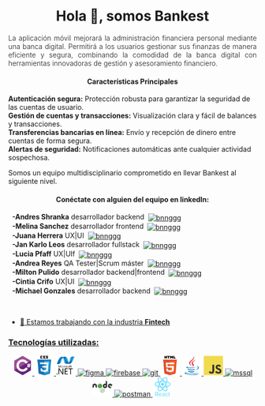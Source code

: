 <h1 align="center">Hola 👋, somos Bankest</h1>
<p align="justify" style="font-weight:300 ;">La aplicación móvil mejorará la administración financiera personal mediante una banca digital. Permitirá a los usuarios gestionar sus finanzas de manera eficiente y segura, combinando la comodidad de la banca digital con herramientas innovadoras de gestión y asesoramiento financiero. <br>

<h4 align="center">Características Principales</h4>

**Autenticación segura:** Protección robusta para garantizar la seguridad de las cuentas de usuario.<br>
**Gestión de cuentas y transacciones:** Visualización clara y fácil de balances y transacciones.<br>
**Transferencias bancarias en línea:** Envío y recepción de dinero entre cuentas de forma segura.<br>
**Alertas de seguridad:** Notificaciones automáticas ante cualquier actividad sospechosa.<br>

Somos un equipo multidisciplinario comprometido en llevar Bankest al siguiente nivel.

<h4 align="center">Conéctate con alguien del equipo en linkedIn:</h4>
  
   &nbsp;&nbsp;**-Andres Shranka**  desarrollador backend&nbsp;&nbsp;<a href="https://linkedin.com/in/bnnggg" target="blank"><img align="center" src="https://raw.githubusercontent.com/rahuldkjain/github-profile-readme-generator/master/src/images/icons/Social/linked-in-alt.svg" alt="bnnggg" height="10" width="20" /></a><br>
   &nbsp;&nbsp;**-Melina Sanchez**  desarrollador frontend&nbsp;&nbsp;<a href="https://linkedin.com/in/bnnggg" target="blank"><img align="center" src="https://raw.githubusercontent.com/rahuldkjain/github-profile-readme-generator/master/src/images/icons/Social/linked-in-alt.svg" alt="bnnggg" height="10" width="20" /></a><br>
   &nbsp;&nbsp;**-Juana Herrera**  UX|UI&nbsp;&nbsp;<a href="https://www.linkedin.com/in/juanita-herrera-329064277/" target="blank"><img align="center" src="https://raw.githubusercontent.com/rahuldkjain/github-profile-readme-generator/master/src/images/icons/Social/linked-in-alt.svg" alt="bnnggg" height="10" width="20" /></a><br>
   &nbsp;&nbsp;**-Jan Karlo Leos** desarrollador fullstack&nbsp;&nbsp;<a href="https://www.linkedin.com/in/cesarkarlodev/" target="blank"><img align="center" src="https://raw.githubusercontent.com/rahuldkjain/github-profile-readme-generator/master/src/images/icons/Social/linked-in-alt.svg" alt="bnnggg" height="10" width="20" /></a><br>
   &nbsp;&nbsp;**-Lucia Pfaff** UX|UIf&nbsp;&nbsp;<a href="https://linkedin.com/in/bnnggg" target="blank"><img align="center" src="https://raw.githubusercontent.com/rahuldkjain/github-profile-readme-generator/master/src/images/icons/Social/linked-in-alt.svg" alt="bnnggg" height="10" width="20" /></a><br>
   &nbsp;&nbsp;**-Andrea Reyes** QA Tester|Scrum máster&nbsp;&nbsp;<a href="https://www.linkedin.com/in/andreavanessareyesqa" target="blank"><img align="center" src="https://raw.githubusercontent.com/rahuldkjain/github-profile-readme-generator/master/src/images/icons/Social/linked-in-alt.svg" alt="bnnggg" height="10" width="20" /></a><br>
   &nbsp;&nbsp;**-Milton Pulido** desarrollador backend|frontend&nbsp;&nbsp;<a href="https://www.linkedin.com/in/milton-pulido-mendieta-76b66a21a?lipi=urn%3Ali%3Apage%3Ad_flagship3_profile_view_base_contact_details%3BRcToIxQERVWkae8RLIGkQg%3D%3D" target="blank"><img align="center" src="https://raw.githubusercontent.com/rahuldkjain/github-profile-readme-generator/master/src/images/icons/Social/linked-in-alt.svg" alt="bnnggg" height="10" width="20" /></a><br>
   &nbsp;&nbsp;**-Cintia Crifo** UX|UI&nbsp;&nbsp;<a href="https://www.linkedin.com/in/cintia-crifo/?utm_source=share&utm_campaign=share_via&utm_content=profile&utm_medium=ios_app" target="blank"><img align="center" src="https://raw.githubusercontent.com/rahuldkjain/github-profile-readme-generator/master/src/images/icons/Social/linked-in-alt.svg" alt="bnnggg" height="10" width="20" /></a><br>
   &nbsp;&nbsp;**-Michael Gonzales** desarrollador backend&nbsp;&nbsp;<a href="https://linkedin.com/in/bnnggg" target="blank"><img align="center" src="https://raw.githubusercontent.com/rahuldkjain/github-profile-readme-generator/master/src/images/icons/Social/linked-in-alt.svg" alt="bnnggg" height="10" width="20" /></p>

<p align="left"> <img src="https://komarev.com/ghpvc/?username=&label=Profile%20views&color=0e75b6&style=flat" alt="" /> </p>

- 🔭 Estamos trabajando con la industria **Fintech**



<h3 align="left">Tecnologías utilizadas:</h3>
<p align="center"> <a href="https://www.w3schools.com/cs/" target="_blank" rel="noreferrer"> <img src="https://raw.githubusercontent.com/devicons/devicon/master/icons/csharp/csharp-original.svg" alt="csharp" width="40" height="40"/> </a> <a href="https://www.w3schools.com/css/" target="_blank" rel="noreferrer"> <img src="https://raw.githubusercontent.com/devicons/devicon/master/icons/css3/css3-original-wordmark.svg" alt="css3" width="40" height="40"/> </a> <a href="https://dotnet.microsoft.com/" target="_blank" rel="noreferrer"> <img src="https://raw.githubusercontent.com/devicons/devicon/master/icons/dot-net/dot-net-original-wordmark.svg" alt="dotnet" width="40" height="40"/> </a> <a href="https://www.figma.com/" target="_blank" rel="noreferrer"> <img src="https://www.vectorlogo.zone/logos/figma/figma-icon.svg" alt="figma" width="40" height="40"/> </a> <a href="https://firebase.google.com/" target="_blank" rel="noreferrer"> <img src="https://www.vectorlogo.zone/logos/firebase/firebase-icon.svg" alt="firebase" width="40" height="40"/> </a> <a href="https://git-scm.com/" target="_blank" rel="noreferrer"> <img src="https://www.vectorlogo.zone/logos/git-scm/git-scm-icon.svg" alt="git" width="40" height="40"/> </a> <a href="https://www.w3.org/html/" target="_blank" rel="noreferrer"> <img src="https://raw.githubusercontent.com/devicons/devicon/master/icons/html5/html5-original-wordmark.svg" alt="html5" width="40" height="40"/> </a> <a href="https://www.java.com" target="_blank" rel="noreferrer"> <img src="https://raw.githubusercontent.com/devicons/devicon/master/icons/java/java-original.svg" alt="java" width="40" height="40"/> </a> <a href="https://developer.mozilla.org/en-US/docs/Web/JavaScript" target="_blank" rel="noreferrer"> <img src="https://raw.githubusercontent.com/devicons/devicon/master/icons/javascript/javascript-original.svg" alt="javascript" width="40" height="40"/> </a> <a href="https://www.microsoft.com/en-us/sql-server" target="_blank" rel="noreferrer"> <img src="https://www.svgrepo.com/show/303229/microsoft-sql-server-logo.svg" alt="mssql" width="40" height="40"/> </a> <a href="https://nodejs.org" target="_blank" rel="noreferrer"> <img src="https://raw.githubusercontent.com/devicons/devicon/master/icons/nodejs/nodejs-original-wordmark.svg" alt="nodejs" width="40" height="40"/> </a> <a href="https://postman.com" target="_blank" rel="noreferrer"> <img src="https://www.vectorlogo.zone/logos/getpostman/getpostman-icon.svg" alt="postman" width="40" height="40"/> </a> <a href="https://reactjs.org/" target="_blank" rel="noreferrer"> <img src="https://raw.githubusercontent.com/devicons/devicon/master/icons/react/react-original-wordmark.svg" alt="react" width="40" height="40"/> </a> </p>

